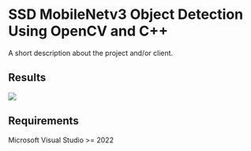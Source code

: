 # SSD MobileNetv3 Object Detection Using OpenCV and C++

A short description about the project and/or client.

## Results

![](https://github.com/heghesalexandrucristian/Object_Detection_MobileNetV3_OpenCV/blob/master/Results/peopleWalking.gif)

## Requirements
Microsoft Visual Studio >= 2022
